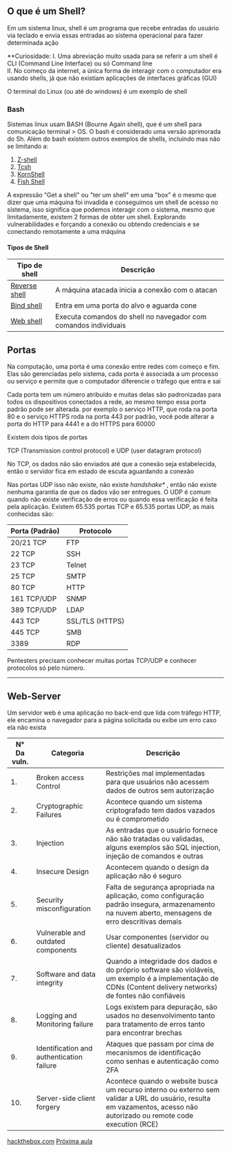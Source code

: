 
## O que é um Shell?

Em um sistema linux, shell é um programa que recebe entradas do usuário via teclado e envia essas entradas ao sistema operacional para fazer determinada ação

**Curiosidade: 
I. Uma abreviação muito usada para se referir a um shell é CLI (Command Line Interface) ou só Command line<br>II. No começo da internet, a única forma de interagir com o computador era usando shells, já que não existiam aplicações de interfaces gráficas (GUI)

O terminal do Linux (ou até do windows) é um exemplo de shell

### Bash

Sistemas linux usam BASH (Bourne Again shell), que é um shell para comunicação terminal > OS. O bash é considerado uma versão aprimorada do Sh. Além do bash existem outros exemplos de shells, incluindo mas não se limitando a:

1. [Z-shell](https://en.wikipedia.org/wiki/Z_shell)
2. [Tcsh](https://en.wikipedia.org/wiki/Tcsh)
3.  [KornShell](https://en.wikipedia.org/wiki/KornShell)
4.  [Fish Shell](https://en.wikipedia.org/wiki/Fish_(Unix_shell))

A expressão "Get a shell" ou "ter um shell" em uma "box" é o mesmo que dizer que uma máquina foi invadida e conseguimos um shell de acesso no sistema, isso significa que podemos interagir com o sistema, mesmo que limitadamente, existem 2 formas de obter um shell. Explorando vulnerabilidades e forçando a conexão ou obtendo credenciais e se conectando remotamente a uma máquina


#### Tipos de Shell


| Tipo de shell                  | Descrição                                                       |
| ------------------------------ | --------------------------------------------------------------- |
| [Reverse shell](shell1_rev.md) | A máquina atacada inicia a conexão com o atacan                 |
| [Bind shell](shell2_bind.md)   | Entra em uma porta do alvo e aguarda cone                       |
| [Web shell](shell3_web.md)     | Executa comandos do shell no navegador com comandos individuais |

## Portas

Na computação, uma porta é uma conexão entre redes com começo e fim. Elas são gerenciadas pelo sistema, cada porta é associada a um processo ou serviço e permite que o computador diferencie o tráfego que entra e saí

Cada porta tem um número atribuído e muitas delas são padronizadas para todos os dispositivos conectados a rede, ao mesmo tempo essa porta padrão pode ser alterada. por exemplo o serviço HTTP, que roda na porta 80 e o serviço HTTPS roda na porta 443 por padrão, você pode alterar a porta do HTTP para 4441 e a do HTTPS para 60000

Existem dois tipos de portas

TCP (Transmission control protocol) e UDP (user datagram protocol)

No TCP, os dados não são enviados até que a conexão seja estabelecida, então o servidor fica em estado de escuta aguardando a conexão

Nas portas UDP isso não existe, não existe *handshake\** , então não existe nenhuma garantia de que os dados vão ser entregues. O UDP é comum quando não existe verificação de erros ou quando essa verificação é feita pela aplicação. Existem 65.535 portas TCP e 65.535 portas UDP, as mais conhecidas são:


| Porta (Padrão) | Protocolo       |
| -------------- | --------------- |
| 20/21 TCP      | FTP             |
| 22 TCP         | SSH             |
| 23 TCP         | Telnet          |
| 25 TCP         | SMTP            |
| 80 TCP         | HTTP            |
| 161 TCP/UDP    | SNMP            |
| 389 TCP/UDP    | LDAP            |
| 443 TCP        | SSL/TLS (HTTPS) |
| 445 TCP        | SMB             |
| 3389           | RDP             |

Pentesters precisam conhecer muitas portas TCP/UDP e conhecer protocolos só pelo número. 

<!-- 
https://www.stationx.net/common-ports-cheat-sheet/ 
https://web.archive.org/web/20240714182826/https://packetlife.net/media/library/23/common-ports.pdf
https://nullsec.us/top-1-000-tcp-and-udp-ports-nmap-default/
-->

---
## Web-Server

Um servidor web é uma aplicação no back-end que lida com tráfego HTTP, ele encamina o navegador para a página solicitada ou exibe um erro caso ela não exista

| N° Da vuln. | Categoria                                 | Descrição                                                                                                                                                               |
| ----------- | ----------------------------------------- | ----------------------------------------------------------------------------------------------------------------------------------------------------------------------- |
| 1.          | Broken access Control                     | Restrições mal implementadas para que usuários não acessem dados de outros sem autorização                                                                              |
| 2.          | Cryptographic Failures                    | Acontece quando um sistema criptografado tem dados vazados ou é comprometido                                                                                            |
| 3.          | Injection                                 | As entradas que o usuário fornece não são tratadas ou validadas, alguns exemplos são SQL injection, injeção de comandos e outras                                        |
| 4.          | Insecure Design                           | Acontecem quando o design da aplicação não é seguro                                                                                                                     |
| 5.          | Security misconfiguration                 | Falta de segurança apropriada na aplicação, como configuração padrão insegura, armazenamento na nuvem aberto, mensagens de erro descritivas demais                      |
| 6.          | Vulnerable and outdated components        | Usar componentes (servidor ou cliente) desatualizados                                                                                                                   |
| 7.          | Software and data integrity               | Quando a integridade dos dados e do próprio software são violáveis, um exemplo é a implementação de CDNs (Content delivery networks) de fontes não confiáveis           |
| 8.          | Logging and Monitoring failure            | Logs existem para depuração, são usados no desenvolvimento tanto para tratamento de erros tanto para encontrar brechas                                                  |
| 9.          | Identification and authentication failure | Ataques que passam por cima de mecanismos de identificação como senhas e autenticação como 2FA                                                                          |
| 10.         | Server-side client forgery                | Acontece quando o website busca um recurso interno ou externo sem validar a URL do usuário, resulta em vazamentos, acesso não autorizado ou remote code execution (RCE) |

[hackthebox.com](https://academy.hackthebox.com/module/77/section/724)
[Próxima aula](5_Ferramentas.md)